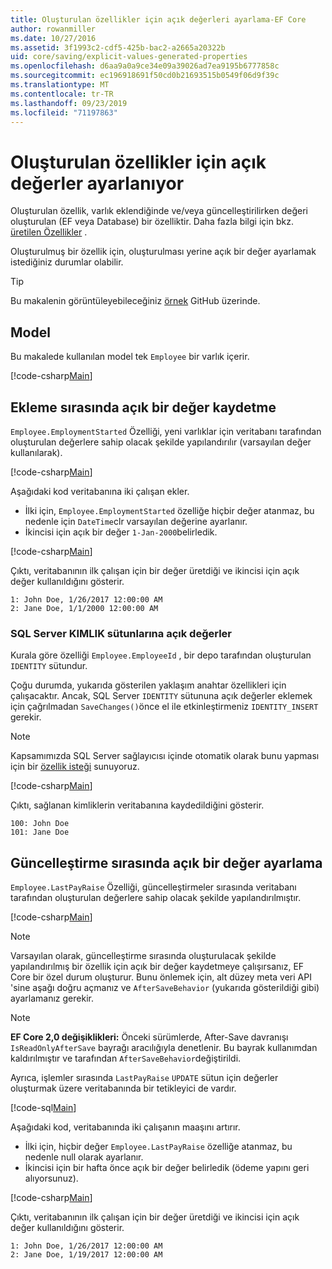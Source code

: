 ```yaml
---
title: Oluşturulan özellikler için açık değerleri ayarlama-EF Core
author: rowanmiller
ms.date: 10/27/2016
ms.assetid: 3f1993c2-cdf5-425b-bac2-a2665a20322b
uid: core/saving/explicit-values-generated-properties
ms.openlocfilehash: d6aa9a0a9ce34e09a39026ad7ea9195b6777858c
ms.sourcegitcommit: ec196918691f50cd0b21693515b0549f06d9f39c
ms.translationtype: MT
ms.contentlocale: tr-TR
ms.lasthandoff: 09/23/2019
ms.locfileid: "71197863"
---
```

# <a name="setting-explicit-values-for-generated-properties"></a>Oluşturulan özellikler için açık değerler ayarlanıyor

Oluşturulan özellik, varlık eklendiğinde ve/veya güncelleştirilirken değeri oluşturulan (EF veya Database) bir özelliktir. Daha fazla bilgi için bkz. [üretilen Özellikler](../modeling/generated-properties.md) .

Oluşturulmuş bir özellik için, oluşturulması yerine açık bir değer ayarlamak istediğiniz durumlar olabilir.

> [!TIP]  
> Bu makalenin görüntüleyebileceğiniz [örnek](https://github.com/aspnet/EntityFramework.Docs/tree/master/samples/core/Saving/ExplicitValuesGenerateProperties/) GitHub üzerinde.

## <a name="the-model"></a>Model

Bu makalede kullanılan model tek `Employee` bir varlık içerir.

[!code-csharp[Main](../../../samples/core/Saving/ExplicitValuesGenerateProperties/Employee.cs#Sample)]

## <a name="saving-an-explicit-value-during-add"></a>Ekleme sırasında açık bir değer kaydetme

`Employee.EmploymentStarted` Özelliği, yeni varlıklar için veritabanı tarafından oluşturulan değerlere sahip olacak şekilde yapılandırılır (varsayılan değer kullanılarak).

[!code-csharp[Main](../../../samples/core/Saving/ExplicitValuesGenerateProperties/EmployeeContext.cs#EmploymentStarted)]

Aşağıdaki kod veritabanına iki çalışan ekler.
* İlki için, `Employee.EmploymentStarted` özelliğe hiçbir değer atanmaz, bu nedenle için `DateTime`clr varsayılan değerine ayarlanır.
* İkincisi için açık bir değer `1-Jan-2000`belirledik.

[!code-csharp[Main](../../../samples/core/Saving/ExplicitValuesGenerateProperties/Sample.cs#EmploymentStarted)]

Çıktı, veritabanının ilk çalışan için bir değer üretdiği ve ikincisi için açık değer kullanıldığını gösterir.

``` Console
1: John Doe, 1/26/2017 12:00:00 AM
2: Jane Doe, 1/1/2000 12:00:00 AM
```

### <a name="explicit-values-into-sql-server-identity-columns"></a>SQL Server KIMLIK sütunlarına açık değerler

Kurala göre özelliği `Employee.EmployeeId` , bir depo tarafından oluşturulan `IDENTITY` sütundur.

Çoğu durumda, yukarıda gösterilen yaklaşım anahtar özellikleri için çalışacaktır. Ancak, SQL Server `IDENTITY` sütununa açık değerler eklemek için çağrılmadan `SaveChanges()`önce el ile etkinleştirmeniz `IDENTITY_INSERT` gerekir.

> [!NOTE]  
> Kapsamımızda SQL Server sağlayıcısı içinde otomatik olarak bunu yapması için bir [özellik isteği](https://github.com/aspnet/EntityFramework/issues/703) sunuyoruz.

[!code-csharp[Main](../../../samples/core/Saving/ExplicitValuesGenerateProperties/Sample.cs#EmployeeId)]

Çıktı, sağlanan kimliklerin veritabanına kaydedildiğini gösterir.

``` Console
100: John Doe
101: Jane Doe
```

## <a name="setting-an-explicit-value-during-update"></a>Güncelleştirme sırasında açık bir değer ayarlama

`Employee.LastPayRaise` Özelliği, güncelleştirmeler sırasında veritabanı tarafından oluşturulan değerlere sahip olacak şekilde yapılandırılmıştır.

[!code-csharp[Main](../../../samples/core/Saving/ExplicitValuesGenerateProperties/EmployeeContext.cs#LastPayRaise)]

> [!NOTE]  
> Varsayılan olarak, güncelleştirme sırasında oluşturulacak şekilde yapılandırılmış bir özellik için açık bir değer kaydetmeye çalışırsanız, EF Core bir özel durum oluşturur. Bunu önlemek için, alt düzey meta veri API 'sine aşağı doğru açmanız ve `AfterSaveBehavior` (yukarıda gösterildiği gibi) ayarlamanız gerekir.

> [!NOTE]  
> **EF Core 2,0 değişiklikleri:** Önceki sürümlerde, After-Save davranışı `IsReadOnlyAfterSave` bayrağı aracılığıyla denetlenir. Bu bayrak kullanımdan kaldırılmıştır ve tarafından `AfterSaveBehavior`değiştirildi.

Ayrıca, işlemler sırasında `LastPayRaise` `UPDATE` sütun için değerler oluşturmak üzere veritabanında bir tetikleyici de vardır.

[!code-sql[Main](../../../samples/core/Saving/ExplicitValuesGenerateProperties/employee_UPDATE.sql)]

Aşağıdaki kod, veritabanında iki çalışanın maaşını artırır.
* İlki için, hiçbir değer `Employee.LastPayRaise` özelliğe atanmaz, bu nedenle null olarak ayarlanır.
* İkincisi için bir hafta önce açık bir değer belirledik (ödeme yapını geri alıyorsunuz).

[!code-csharp[Main](../../../samples/core/Saving/ExplicitValuesGenerateProperties/Sample.cs#LastPayRaise)]

Çıktı, veritabanının ilk çalışan için bir değer üretdiği ve ikincisi için açık değer kullanıldığını gösterir.

``` Console
1: John Doe, 1/26/2017 12:00:00 AM
2: Jane Doe, 1/19/2017 12:00:00 AM
```
